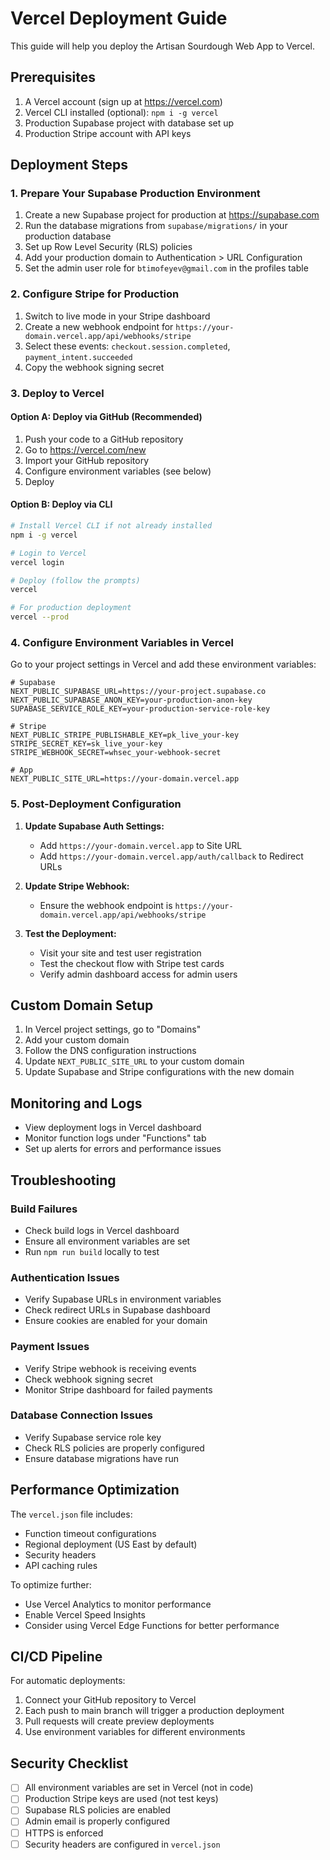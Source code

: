 # Vercel Deployment Guide

This guide will help you deploy the Artisan Sourdough Web App to Vercel.

## Prerequisites

1. A Vercel account (sign up at https://vercel.com)
2. Vercel CLI installed (optional): `npm i -g vercel`
3. Production Supabase project with database set up
4. Production Stripe account with API keys

## Deployment Steps

### 1. Prepare Your Supabase Production Environment

1. Create a new Supabase project for production at https://supabase.com
2. Run the database migrations from `supabase/migrations/` in your production database
3. Set up Row Level Security (RLS) policies
4. Add your production domain to Authentication > URL Configuration
5. Set the admin user role for `btimofeyev@gmail.com` in the profiles table

### 2. Configure Stripe for Production

1. Switch to live mode in your Stripe dashboard
2. Create a new webhook endpoint for `https://your-domain.vercel.app/api/webhooks/stripe`
3. Select these events: `checkout.session.completed`, `payment_intent.succeeded`
4. Copy the webhook signing secret

### 3. Deploy to Vercel

#### Option A: Deploy via GitHub (Recommended)

1. Push your code to a GitHub repository
2. Go to https://vercel.com/new
3. Import your GitHub repository
4. Configure environment variables (see below)
5. Deploy

#### Option B: Deploy via CLI

```bash
# Install Vercel CLI if not already installed
npm i -g vercel

# Login to Vercel
vercel login

# Deploy (follow the prompts)
vercel

# For production deployment
vercel --prod
```

### 4. Configure Environment Variables in Vercel

Go to your project settings in Vercel and add these environment variables:

```
# Supabase
NEXT_PUBLIC_SUPABASE_URL=https://your-project.supabase.co
NEXT_PUBLIC_SUPABASE_ANON_KEY=your-production-anon-key
SUPABASE_SERVICE_ROLE_KEY=your-production-service-role-key

# Stripe
NEXT_PUBLIC_STRIPE_PUBLISHABLE_KEY=pk_live_your-key
STRIPE_SECRET_KEY=sk_live_your-key
STRIPE_WEBHOOK_SECRET=whsec_your-webhook-secret

# App
NEXT_PUBLIC_SITE_URL=https://your-domain.vercel.app
```

### 5. Post-Deployment Configuration

1. **Update Supabase Auth Settings:**
   - Add `https://your-domain.vercel.app` to Site URL
   - Add `https://your-domain.vercel.app/auth/callback` to Redirect URLs

2. **Update Stripe Webhook:**
   - Ensure the webhook endpoint is `https://your-domain.vercel.app/api/webhooks/stripe`

3. **Test the Deployment:**
   - Visit your site and test user registration
   - Test the checkout flow with Stripe test cards
   - Verify admin dashboard access for admin users

## Custom Domain Setup

1. In Vercel project settings, go to "Domains"
2. Add your custom domain
3. Follow the DNS configuration instructions
4. Update `NEXT_PUBLIC_SITE_URL` to your custom domain
5. Update Supabase and Stripe configurations with the new domain

## Monitoring and Logs

- View deployment logs in Vercel dashboard
- Monitor function logs under "Functions" tab
- Set up alerts for errors and performance issues

## Troubleshooting

### Build Failures
- Check build logs in Vercel dashboard
- Ensure all environment variables are set
- Run `npm run build` locally to test

### Authentication Issues
- Verify Supabase URLs in environment variables
- Check redirect URLs in Supabase dashboard
- Ensure cookies are enabled for your domain

### Payment Issues
- Verify Stripe webhook is receiving events
- Check webhook signing secret
- Monitor Stripe dashboard for failed payments

### Database Connection Issues
- Verify Supabase service role key
- Check RLS policies are properly configured
- Ensure database migrations have run

## Performance Optimization

The `vercel.json` file includes:
- Function timeout configurations
- Regional deployment (US East by default)
- Security headers
- API caching rules

To optimize further:
- Use Vercel Analytics to monitor performance
- Enable Vercel Speed Insights
- Consider using Vercel Edge Functions for better performance

## CI/CD Pipeline

For automatic deployments:
1. Connect your GitHub repository to Vercel
2. Each push to main branch will trigger a production deployment
3. Pull requests will create preview deployments
4. Use environment variables for different environments

## Security Checklist

- [ ] All environment variables are set in Vercel (not in code)
- [ ] Production Stripe keys are used (not test keys)
- [ ] Supabase RLS policies are enabled
- [ ] Admin email is properly configured
- [ ] HTTPS is enforced
- [ ] Security headers are configured in `vercel.json`